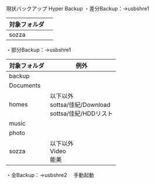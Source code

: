 現状バックアップ
Hyper Backup
・差分Backup：→usbshre1

| 対象フォルダ |     |
| ------ | --- |
| sozza  |     |

・部分Backup：→usbshre1

| 対象フォルダ    | 例外                                             |
| --------- | ---------------------------------------------- |
| backup    |                                                |
| Documents |                                                |
| homes     | 以下以外<br>sottsa/佳紀/Download<br>sottsa/佳紀/HDDリスト |
| music     |                                                |
| photo     |                                                |
| sozza     | 以下以外<br>Video<br>能美                            |

・全Backup：→usbshre2
　手動起動
　


